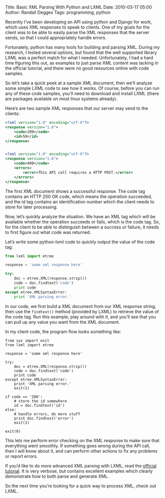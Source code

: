 Title: Basic XML Parsing With Python and LXML
Date: 2010-03-17 05:00
Author: Randall Degges
Tags: programming, python


Recently I’ve been developing an API using python and Django for work, which
uses XML responses to speak to clients. One of my goals for the client was to be
able to easily parse the XML responses that the server sends, so that I could
appropriately handle errors.

Fortunately, python has many tools for building and parsing XML. During my
research, I tested several options, but found that the well supported library
LXML was a perfect match for what I needed. Unfortunately, I had a hard time
figuring this out, as examples to just parse XML content was lacking in the
official tutorial, and there were no good resources online with code samples.

So let’s take a quick peek at a sample XML document, then we’ll analyze some
simple LXML code to see how it works. Of course, before you can run any of these
code samples, you’ll need to download and install LXML (there are packages
available on most linux systems already).

Here’s are two sample XML responses that our server may send to the clients:

``` xml
<?xml version="1.0" encoding="utf-8"?>
<response version="1.0">
    <code>200</code>
    <id>50</id>
</response>


<?xml version="1.0" encoding="utf-8"?>
<response version="1.0">
    <code>400</code>
    <errors>
        <error>This API call requires a HTTP POST.</error>
    </errors>
</response>
```

The first XML document shows a successful response. The code tag contains an
HTTP 200 OK code, which means the operation succeeded, and the id tag contains
an identification number which the client needs to store for later processing.

Now, let’s quickly analyze the situation. We have an XML tag which will be
available whether the operation succeeds or fails, which is the code tag. So,
for the client to be able to distinguish between a success or failure, it needs
to first figure out what code was returned.

Let’s write some python-lxml code to quickly output the value of the code tag:

``` python
from lxml import etree

response = 'some xml response here'

try:
    doc = etree.XML(response.strip())
    code = doc.findtext('code')
    print code
except etree.XMLSyntaxError:
    print 'XML parsing error.'
```

In our code, we first build a XML document from our XML response string, then
use the `findtext()` method (provided by LXML) to retrieve the value of the code
tag. Run this example, play around with it, and you’ll see that you can pull up
any value you want from the XML document.

In my client code, the program flow looks something like:

```
from sys import exit
from lxml import etree

response = 'some xml response here'

try:
    doc = etree.XML(response.strip())
    code = doc.findtext('code')
    print code
except etree.XMLSyntaxError:
    print 'XML parsing error.'
    exit(1)

if code == '200':
    # store the id somewhere
    id = doc.findtext('id')
else:
    # handle errors, do more stuff
    print doc.findtext('error')
    exit(1)

exit(0)
```

This lets me perform error checking on the XML response to make sure that
everything went smoothly. If something goes wrong during the API call, then I
will know about it, and can perform other actions to fix any problems or report
errors.

If you’d like to do more advanced XML parsing with LXML, read the [official
tutorial][]. It is very verbose, but contains excellent examples which clearly
demonstrate how to both parse and generate XML.

So the next time you’re looking for a quick way to process XML, check out LXML.


  [official tutorial]: http://codespeak.net/lxml/tutorial.html
